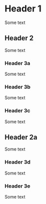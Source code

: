 # Header 1

Some text

## Header 2

Some text

### Header 3a

Some text

### Header 3b

Some text

### Header 3c

Some text

## Header 2a

Some text

### Header 3d

Some text

### Header 3e

Some text
